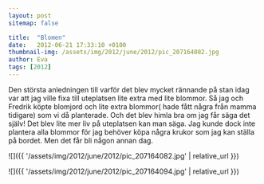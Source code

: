 ```yaml
---
layout: post
sitemap: false

title:  "Blomen"
date:   2012-06-21 17:33:10 +0100
thumbnail-img: /assets/img/2012/june/2012/pic_207164082.jpg
author: Eva
tags: [2012]
---
```


Den största anledningen till varför det blev mycket rännande på stan idag var att jag ville fixa till uteplatsen lite extra med lite blommor. Så jag och Fredrik köpte blomjord och lite extra blommor( hade fått några från mamma tidigare) som vi då planterade. Och det blev himla bra om jag får säga det själv! Det blev lite mer liv på uteplatsen kan man säga. Jag kunde dock inte plantera alla blommor för jag behöver köpa några krukor som jag kan ställa på bordet. Men det får bli någon annan dag.

![]({{ '/assets/img/2012/june/2012/pic_207164082.jpg'  | relative_url }})

![]({{ '/assets/img/2012/june/2012/pic_207164094.jpg'  | relative_url }})

